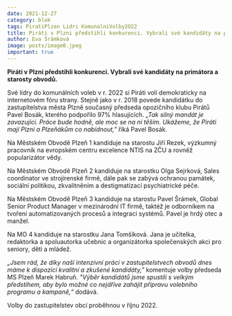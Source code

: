 ```yaml
---
date: 2021-12-27
category: blok
tags: PiratiPlzen Lidri KomunalniVolby2O22
title: Piráti v Plzni předstihli konkurenci. Vybrali své kandidáty na primátora a starosty obvodů.
author: Eva Šrámková 
image: posts/image0.jpeg
important: true
---
```


**Piráti v Plzni předstihli konkurenci. Vybrali své kandidáty na primátora a starosty obvodů.**

Své lídry do komunálních voleb v r. 2022 si Piráti volí demokraticky na internetovém fóru strany. Stejně jako v r. 2018 povede kandidátku do zastupitelstva města Plzně současný předseda opozičního klubu Pirátů Pavel Bosák, kterého podpořilo 97% hlasujících.  *„Tak silný mandát je zavazující. Práce bude hodně, ale moc se na ni těším. Ukážeme, že Piráti mají Plzni a Plzeňákům co nabídnout,”* říká Pavel Bosák.

Na Městském Obvodě Plzeň 1 kandiduje na starostu Jiří Rezek, výzkumný pracovník na evropském centru excelence NTIS na ZČU a rovněž popularizátor vědy.

Na Městském Obvodě Plzeň 2 kandiduje na starostku Olga Sejrková, Sales coordinator ve strojírenské firmě, dále pak se zabývá ochranou památek, sociální politikou, zkvalitněním a destigmatizací psychiatrické péče.

Na Městském Obvodě Plzeň 3 kandiduje na starostu Pavel Šrámek, Global Senior Product Manager v mezinárodní IT firmě, taktéž je odborníkem na tvoření automatizovaných procesů a integraci systémů. Pavel je hrdý otec a manžel.

Na MO 4 kandiduje na starostku Jana Tomšíková. Jana je učitelka, redaktorka a spoluautorka učebnic a organizátorka společenských akci pro seniory, děti a mládež.

*„Jsem rád, že díky naší intenzivní práci v zastupitelstvech obvodů dnes máme k dispozici kvalitní a zkušené kandidáty,”* komentuje volby předseda MS Plzeň Marek Habruň. *"Výběr kandidátů jsme spustili s velkým předstihem, aby bylo možné co nejdříve zahájit přípravu volebního programu a kampaně,“* dodává.

Volby do zastupitelstev obcí proběhnou v říjnu 2022.

